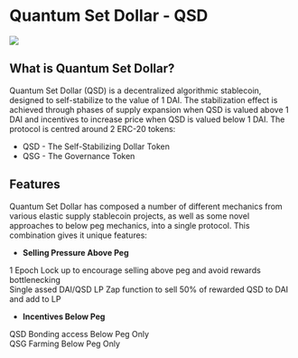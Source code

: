 # Quantum Set Dollar - QSD

![](/LP_Image_Dark.png)

## What is Quantum Set Dollar?

Quantum Set Dollar (QSD) is a decentralized algorithmic stablecoin, designed to self-stabilize to the value of 1 DAI. The stabilization effect is achieved through phases of supply expansion when QSD is valued above 1 DAI and incentives to increase price when QSD is valued below 1 DAI.
The protocol is centred around 2 ERC-20 tokens:

- QSD - The Self-Stabilizing Dollar Token
- QSG - The Governance Token

## Features

Quantum Set Dollar has composed a number of different mechanics from various elastic supply stablecoin projects, as well as some novel approaches to below peg mechanics, into a single protocol. This combination gives it unique features:

* **Selling Pressure Above Peg**

1 Epoch Lock up to encourage selling above peg and avoid rewards bottlenecking    
Single assed DAI/QSD LP Zap function to sell 50% of rewarded QSD to DAI and add to LP    


* **Incentives Below Peg**

QSD Bonding access Below Peg Only    
QSG Farming Below Peg Only    



